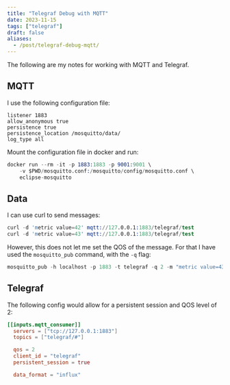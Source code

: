 ```yaml
---
title: "Telegraf Debug with MQTT"
date: 2023-11-15
tags: ["telegraf"]
draft: false
aliases:
  - /post/telegraf-debug-mqtt/
---
```


The following are my notes for working with MQTT and Telegraf.

## MQTT

I use the following configuration file:

```properties
listener 1883
allow_anonymous true
persistence true
persistence_location /mosquitto/data/
log_type all
```

Mount the configuration file in docker and run:

```s
docker run --rm -it -p 1883:1883 -p 9001:9001 \
    -v $PWD/mosquitto.conf:/mosquitto/config/mosquitto.conf \
    eclipse-mosquitto
```

## Data

I can use curl to send messages:

```s
curl -d 'metric value=42' mqtt://127.0.0.1:1883/telegraf/test
curl -d 'metric value=43' mqtt://127.0.0.1:1883/telegraf/test
```

However, this does not let me set the QOS of the message. For that I have used
the `mosquitto_pub` command, with the `-q` flag:

```s
mosquitto_pub -h localhost -p 1883 -t telegraf -q 2 -m "metric value=43"
```

## Telegraf

The following config would allow for a persistent session and QOS level of 2:

```toml
[[inputs.mqtt_consumer]]
  servers = ["tcp://127.0.0.1:1883"]
  topics = ["telegraf/#"]

  qos = 2
  client_id = "telegraf"
  persistent_session = true

  data_format = "influx"
```

